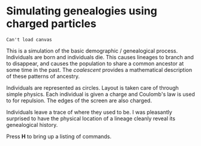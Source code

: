 # Simulating genealogies using charged particles

<script src="processing.min.js"></script>
<canvas datasrc="coaltrace.pjs" width="600" height="450">`Can't load canvas`</canvas>	

This is a simulation of the basic demographic / genealogical process.  Individuals are born and individuals die.  This causes lineages to branch and to disappear, and causes the population to share a common ancestor at some time in the past.  The *coalescent* provides a mathematical description of these patterns of ancestry.
		
Individuals are represented as circles.  Layout is taken care of through simple physics.  Each individual is given a charge and Coulomb's law is used to for repulsion.  The edges of the screen are also charged.  
		
Individuals leave a trace of where they used to be.  I was pleasantly surprised to have the physical location of a lineage cleanly reveal its genealogical history.
		
Press **H** to bring up a listing of commands.
